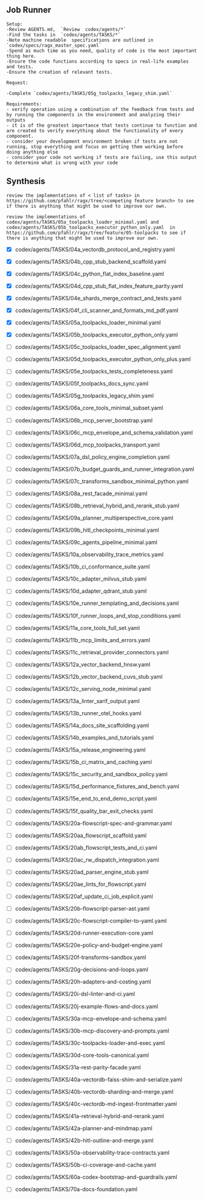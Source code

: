 ## Job Runner
```
Setup:
-Review AGENTS.md,  `Review  codex/agents/*`
-Find the tasks in  `codex/agents/TASKS/*`
-Note machine readable  specifications are outlined in `codex/specs/ragx_master_spec.yaml`
-Spend as much time as you need, quality of code is the most important thing here. 
-Ensure the code functions according to specs in real-life examples and tests.
-Ensure the creation of relevant tests.

Request:

-Complete `codex/agents/TASKS/05g_toolpacks_legacy_shim.yaml`

Requirements: 
- verify operation using a combination of the feedback from tests and by running the components in the environment and analyzing their outputs
- it is of the greatest importance that tests continue to function and are created to verify everything about the functionality of every component.
- consider your development environment broken if tests are not running, stop everything and focus on getting them working before doing anything else
- consider your code not working if tests are failing, use this output to determine what is wrong with your code
```


## Synthesis
```
review the implementations of < list of tasks> in https://github.com/pfahlr/ragx/tree/<competing feature branch> to see if there is anything that might be used to improve our own.
```
```
review the implementations of  codex/agents/TASKS/05a_toolpacks_loader_minimal.yaml and codex/agents/TASKS/05b_toolpacks_executor_python_only.yaml  in https://github.com/pfahlr/ragx/tree/feature/05-toolpacks to see if there is anything that might be used to improve our own.
```



- [x] codex/agents/TASKS/04a_vectordb_protocol_and_registry.yaml
- [x] codex/agents/TASKS/04b_cpp_stub_backend_scaffold.yaml
- [x] codex/agents/TASKS/04c_python_flat_index_baseline.yaml
- [x] codex/agents/TASKS/04d_cpp_stub_flat_index_feature_parity.yaml
- [x] codex/agents/TASKS/04e_shards_merge_contract_and_tests.yaml
- [x] codex/agents/TASKS/04f_cli_scanner_and_formats_md_pdf.yaml
- [x] codex/agents/TASKS/05a_toolpacks_loader_minimal.yaml
- [x] codex/agents/TASKS/05b_toolpacks_executor_python_only.yaml

- [ ] codex/agents/TASKS/05c_toolpacks_loader_spec_alignment.yaml
- [ ] codex/agents/TASKS/05d_toolpacks_executor_python_only_plus.yaml
- [ ] codex/agents/TASKS/05e_toolpacks_tests_completeness.yaml
- [ ] codex/agents/TASKS/05f_toolpacks_docs_sync.yaml
- [ ] codex/agents/TASKS/05g_toolpacks_legacy_shim.yaml

- [ ] codex/agents/TASKS/06a_core_tools_minimal_subset.yaml
- [ ] codex/agents/TASKS/06b_mcp_server_bootstrap.yaml
- [ ] codex/agents/TASKS/06c_mcp_envelope_and_schema_validation.yaml
- [ ] codex/agents/TASKS/06d_mcp_toolpacks_transport.yaml

- [ ] codex/agents/TASKS/07a_dsl_policy_engine_completion.yaml
- [ ] codex/agents/TASKS/07b_budget_guards_and_runner_integration.yaml
- [ ] codex/agents/TASKS/07c_transforms_sandbox_minimal_python.yaml

- [ ] codex/agents/TASKS/08a_rest_facade_minimal.yaml
- [ ] codex/agents/TASKS/08b_retrieval_hybrid_and_rerank_stub.yaml

- [ ] codex/agents/TASKS/09a_planner_multiperspective_core.yaml
- [ ] codex/agents/TASKS/09b_hitl_checkpoints_minimal.yaml
- [ ] codex/agents/TASKS/09c_agents_pipeline_minimal.yaml

- [ ] codex/agents/TASKS/10a_observability_trace_metrics.yaml
- [ ] codex/agents/TASKS/10b_ci_conformance_suite.yaml
- [ ] codex/agents/TASKS/10c_adapter_milvus_stub.yaml
- [ ] codex/agents/TASKS/10d_adapter_qdrant_stub.yaml
- [ ] codex/agents/TASKS/10e_runner_templating_and_decisions.yaml
- [ ] codex/agents/TASKS/10f_runner_loops_and_stop_conditions.yaml

- [ ] codex/agents/TASKS/11a_core_tools_full_set.yaml
- [ ] codex/agents/TASKS/11b_mcp_limits_and_errors.yaml
- [ ] codex/agents/TASKS/11c_retrieval_provider_connectors.yaml

- [ ] codex/agents/TASKS/12a_vector_backend_hnsw.yaml
- [ ] codex/agents/TASKS/12b_vector_backend_cuvs_stub.yaml
- [ ] codex/agents/TASKS/12c_serving_node_minimal.yaml

- [ ] codex/agents/TASKS/13a_linter_sarif_output.yaml
- [ ] codex/agents/TASKS/13b_runner_otel_hooks.yaml

- [ ] codex/agents/TASKS/14a_docs_site_scaffolding.yaml
- [ ] codex/agents/TASKS/14b_examples_and_tutorials.yaml

- [ ] codex/agents/TASKS/15a_release_engineering.yaml
- [ ] codex/agents/TASKS/15b_ci_matrix_and_caching.yaml
- [ ] codex/agents/TASKS/15c_security_and_sandbox_policy.yaml
- [ ] codex/agents/TASKS/15d_performance_fixtures_and_bench.yaml
- [ ] codex/agents/TASKS/15e_end_to_end_demo_script.yaml
- [ ] codex/agents/TASKS/15f_quality_bar_exit_checks.yaml

- [ ] codex/agents/TASKS/20a-flowscript-spec-and-grammar.yaml
- [ ] codex/agents/TASKS/20aa_flowscript_scaffold.yaml
- [ ] codex/agents/TASKS/20ab_flowscript_tests_and_ci.yaml
- [ ] codex/agents/TASKS/20ac_rw_dispatch_integration.yaml
- [ ] codex/agents/TASKS/20ad_parser_engine_stub.yaml
- [ ] codex/agents/TASKS/20ae_lints_for_flowscript.yaml
- [ ] codex/agents/TASKS/20af_update_ci_job_explicit.yaml

- [ ] codex/agents/TASKS/20b-flowscript-parser-ast.yaml
- [ ] codex/agents/TASKS/20c-flowscript-compiler-to-yaml.yaml
- [ ] codex/agents/TASKS/20d-runner-execution-core.yaml
- [ ] codex/agents/TASKS/20e-policy-and-budget-engine.yaml
- [ ] codex/agents/TASKS/20f-transforms-sandbox.yaml
- [ ] codex/agents/TASKS/20g-decisions-and-loops.yaml
- [ ] codex/agents/TASKS/20h-adapters-and-costing.yaml
- [ ] codex/agents/TASKS/20i-dsl-linter-and-ci.yaml
- [ ] codex/agents/TASKS/20j-example-flows-and-docs.yaml

- [ ] codex/agents/TASKS/30a-mcp-envelope-and-schema.yaml
- [ ] codex/agents/TASKS/30b-mcp-discovery-and-prompts.yaml
- [ ] codex/agents/TASKS/30c-toolpacks-loader-and-exec.yaml
- [ ] codex/agents/TASKS/30d-core-tools-canonical.yaml

- [ ] codex/agents/TASKS/31a-rest-parity-facade.yaml

- [ ] codex/agents/TASKS/40a-vectordb-faiss-shim-and-serialize.yaml
- [ ] codex/agents/TASKS/40b-vectordb-sharding-and-merge.yaml
- [ ] codex/agents/TASKS/40c-vectordb-md-ingest-frontmatter.yaml

- [ ] codex/agents/TASKS/41a-retrieval-hybrid-and-rerank.yaml

- [ ] codex/agents/TASKS/42a-planner-and-mindmap.yaml
- [ ] codex/agents/TASKS/42b-hitl-outline-and-merge.yaml

- [ ] codex/agents/TASKS/50a-observability-trace-contracts.yaml
- [ ] codex/agents/TASKS/50b-ci-coverage-and-cache.yaml

- [ ] codex/agents/TASKS/60a-codex-bootstrap-and-guardrails.yaml

- [ ] codex/agents/TASKS/70a-docs-foundation.yaml

